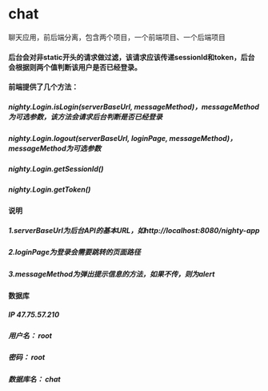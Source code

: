 # chat
聊天应用，前后端分离，包含两个项目，一个前端项目、一个后端项目

#### 后台会对非static开头的请求做过滤，该请求应该传递sessionId和token，后台会根据则两个值判断该用户是否已经登录。

#### 前端提供了几个方法：
##### nighty.Login.isLogin(serverBaseUrl, messageMethod)，messageMethod为可选参数，该方法会请求后台判断是否已经登录
##### nighty.Login.logout(serverBaseUrl, loginPage, messageMethod)，messageMethod为可选参数
##### nighty.Login.getSessionId()
##### nighty.Login.getToken()

#### 说明
##### 1.serverBaseUrl为后台API的基本URL，如http://localhost:8080/nighty-app
##### 2.loginPage为登录会需要跳转的页面路径
##### 3.messageMethod为弹出提示信息的方法，如果不传，则为alert

#### 数据库
##### IP 47.75.57.210
##### 用户名： root
##### 密码： root
##### 数据库名： chat
